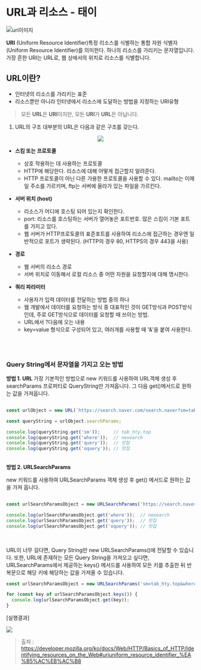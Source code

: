# URL과 리소스 - 태이
<img src="https://ifh.cc/g/6rlhdj.jpg" alt="uri이미지">

<b>URI</b> (Uniform Resource Identifier)특정 리소스를 식별하는 통합 자원 식별자(Uniform Resource Identifier)를 의미한다. 하나의 리소스를 가리키는 문자열입니다. 가장 흔한 URI는 URL로, 웹 상에서의 위치로 리소스를 식별합니다.

## URL이란?
- 인터넷의 리소스를 가리키는 표준
- 리소스뿐만 아니라 인터넷에서 리소스에 도달하는 방법을 지정하는 URI유형

> 모든 <b>URL</b>은 <b>URI</b>이지만, 모든 <b>URI</b>가 <b>URL</b>은 아닙니다. 

1. URL의 구조
대부분의 URL은 다음과 같은 구조를 갖는다. 
<p align="center"><img src="https://ifh.cc/g/7h52F7.png"></p>

- <b> 스킴 또는 프로토콜</b>
   - 상호 작용하는 데 사용하는 프로토콜
  - HTTP에 해당한다. 리소스에 대해 어떻게 접근할지 알려준다.
  - HTTP 프로토콜이 아닌 다른 가용한 프로토콜을 사용할 수 있다. mailto는 이메일 주소를 가르키며, ftp는 서버에 올라가 있는 파일을 가르킨다.

- <b>서버 위치 (host)</b>
  - 리소스가 어디에 호스팅 되어 있는지 확인한다.
  - port: 리소스를 호스팅하는 서버가 열어놓은 포트번호. 많은 스킴이 기본 포트를 가지고 있다. 
  - 웹 서버가 HTTP프로토콜의 표준포트를 사용하여 리소스에 접근하는 경우엔 일반적으로 포트가 생략된다. (HTTP의 경우 80, HTTPS의 경우 443을 사용)
- <b>경로</b>
  - 웹 서버의 리소스 경로
  - 서버 위치로 이동해서 로컬 리소스 중 어떤 자원을 요청할지에 대해 명시한다.

- <b>쿼리 파라미터</b>
  - 사용자가 입력 데이터를 전달하는 방법 중의 하나 
  - 웹 개발에서 데이터를 요청하는 방식 중 대표적인 것이 GET방식과 POST방식인데, 주로 GET방식으로 데이터를 요청할 때 쓰이는 방법.
  - URL에서 ?다음에 오는 내용
  - key=value 형식으로 구성되어 있고, 여러개를 사용할 때 '&'을 붙여 사용한다. 
<br>
<br>

### Query String에서 문자열을 가지고 오는 방법 

 <b>방법 1. URL </b>
가장 기본적인 방법으로 new 키워드를 사용하여 URL객체 생성 후 searchParams 프로퍼티로 QueryString만 가져옵니다. 그 다음 get()메서드로 원하는 값을 가져옵니다. 
```javascript
  
const urlObject = new URL(`https://search.naver.com/search.naver?sm=tab_hty.top&where=nexearch&query=맛집&oquery=맛집&tqi=hz19wlprvxZsscqdQmRssssst04-255238`);

const queryString = urlObject.searchParams;

console.log(queryString.get('sm'));     // tab_hty.top
console.log(queryString.get('where'));  // nexearch
console.log(queryString.get('query'));  // 맛집
console.log(queryString.get('oquery')); // 맛집

```
<br>
 <b>방법 2. URLSearchParams </b>

new 키워드를 사용하여 URLSearchParams 객체 생성 후 get() 메서드로 원하는 값을 가져 옵니다. 

```javascript
  
const urlSearchParamsObject = new URLSearchParams('https://search.naver.com/search.naver?sm=tab_hty.top&where=nexearch&query=맛집&oquery=맛집&tqi=hz19wlprvxZsscqdQmRssssst04-255238');

console.log(urlSearchParamsObject.get('where'));  // nexearch
console.log(urlSearchParamsObject.get('query'));  // 맛집
console.log(urlSearchParamsObject.get('oquery')); // 맛집

```
<br>

URL이 너무 길다면, Query String만 new URLSearchParams()에 전달할 수 있습니다. 
또한, URL에 존재하는 모든 Query String을 가져오고 싶다면, URLSearchParams에서 제공하는 keys() 메서드를 사용하여 모든 키를 추출한 뒤 반복문으로 해당 키에 해당하는 값을 가져올 수 있습니다. 

```javascript
const urlSearchParamsObject = new URLSearchParams('sm=tab_hty.top&where=nexearch&query=맛집&oquery=맛집&tqi=hz19wlprvxZsscqdQmRssssst04-255238');

for (const key of urlSearchParamsObject.keys()) {
  console.log(urlSearchParamsObject.get(key));
}
```


<p>[실행결과]</p>
<img src="https://ifh.cc/g/nGKDPN.png">


  >출처 : https://developer.mozilla.org/ko/docs/Web/HTTP/Basics_of_HTTP/Identifying_resources_on_the_Web#uriuniform_resource_identifier_%EA%B5%AC%EB%AC%B8
